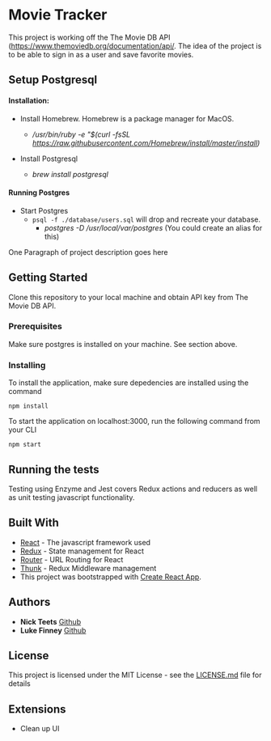 # Movie Tracker

This project is working off the The Movie DB API (https://www.themoviedb.org/documentation/api/. The idea of the project is to be able to sign in as a user and save favorite movies.

## Setup Postgresql

#### Installation:
* Install Homebrew. Homebrew is a package manager for MacOS.
	*  */usr/bin/ruby -e "$(curl -fsSL https://raw.githubusercontent.com/Homebrew/install/master/install)*
	
* Install Postgresql  
	*  *brew install postgresql*	
	
#### Running Postgres
* Start Postgres  
  * `psql -f ./database/users.sql` will drop and recreate your database. 
	* *postgres -D /usr/local/var/postgres* (You could create an alias for this)
	
One Paragraph of project description goes here

## Getting Started

Clone this repository to your local machine and obtain API key from The Movie DB API.

### Prerequisites

Make sure postgres is installed on your machine. See section above. 

### Installing

To install the application, make sure depedencies are installed using the command 
```
npm install
```
To start the application on localhost:3000, run the following command from your CLI
```
npm start
```

## Running the tests

Testing using Enzyme and Jest covers Redux actions and reducers as well as unit testing javascript functionality. 

## Built With

* [React](https://reactjs.org/) - The javascript framework used
* [Redux](https://redux.js.org/) - State management for React
* [Router](https://github.com/reactjs/react-router-redux) - URL Routing for React
* [Thunk](https://github.com/gaearon/redux-thunk) - Redux Middleware management
* This project was bootstrapped with [Create React App](https://github.com/facebookincubator/create-react-app).

## Authors

* **Nick Teets** [Github](https://github.com/nicktu12)
* **Luke Finney** [Github](https://github.com/lfinney)

## License

This project is licensed under the MIT License - see the [LICENSE.md](LICENSE.md) file for details

## Extensions

* Clean up UI
